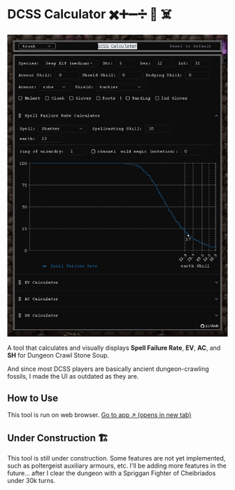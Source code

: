 # DCSS Calculator ✖️➕➖➗ 🟰 ☠️

<p align="center">
  <img src="./screenshot.png" alt="screenshot">
</p>

A tool that calculates and visually displays **Spell Failure Rate**, **EV**, **AC**, and **SH** for Dungeon Crawl Stone Soup.

And since most DCSS players are basically ancient dungeon-crawling fossils, I made the UI as outdated as they are.

## How to Use

This tool is run on web browser. <a href="https://dcss-calculator.pages.dev/" target="_blank">Go to app ↗︎ (opens in new tab)</a>

## Under Construction 🏗️

This tool is still under construction. Some features are not yet implemented, such as poltergeist auxiliary armours, etc. I'll be adding more features in the future... after I clear the dungeon with a Spriggan Fighter of Cheibriados under 30k turns.
